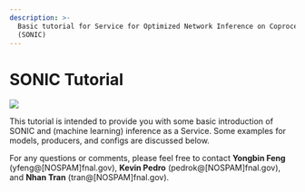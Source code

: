 ```yaml
---
description: >-
  Basic tutorial for Service for Optimized Network Inference on Coprocessors
  (SONIC)
---
```


# SONIC Tutorial

![](.gitbook/assets/SONIC\_Logo.png)

This tutorial is intended to provide you with some basic introduction of SONIC and (machine learning) inference as a Service. Some examples for models, producers, and configs are discussed below.

For any questions or comments, please feel free to contact **Yongbin Feng** (yfeng@\[NOSPAM]fnal.gov), **Kevin Pedro** (pedrok@\[NOSPAM]fnal.gov), and **Nhan Tran** (tran@\[NOSPAM]fnal.gov).
